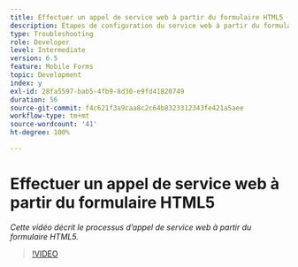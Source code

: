 ```yaml
---
title: Effectuer un appel de service web à partir du formulaire HTML5
description: Étapes de configuration du service web à partir du formulaire HTML5.
type: Troubleshooting
role: Developer
level: Intermediate
version: 6.5
feature: Mobile Forms
topic: Development
index: y
exl-id: 28fa5597-bab5-4fb9-8d30-e9fd41820749
duration: 56
source-git-commit: f4c621f3a9caa8c2c64b8323312343fe421a5aee
workflow-type: tm+mt
source-wordcount: '41'
ht-degree: 100%

---
```


# Effectuer un appel de service web à partir du formulaire HTML5

*Cette vidéo décrit le processus d’appel de service web à partir du formulaire HTML5.*

>[!VIDEO](https://video.tv.adobe.com/v/335505?quality=12&learn=on)
